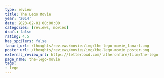 ```yaml
---
type: review
title: The Lego Movie
year: '2014'
date: 2023-02-01 00:00:00
categories: [reviews, movies]
draft: false
rating: 4.5
has_spoilers: false
fanart_url: /thoughts/reviews/movies/img/the-lego-movie_fanart.png
poster_url: /thoughts/reviews/movies/img/the-lego-movie_poster.png
external_review_url: https://letterboxd.com/ratheronfire/film/the-lego-movie/
page_name: the-lego-movie
tags:
- lego
---
```


